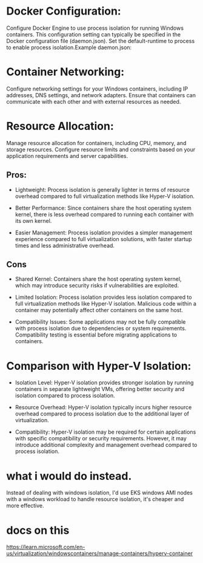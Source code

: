 # Docker Configuration: 
Configure Docker Engine to use process isolation for running Windows containers. This configuration setting can typically be specified in the Docker configuration file (daemon.json). Set the default-runtime to process to enable process isolation.Example daemon.json:


# Container Networking: 
Configure networking settings for your Windows containers, including IP addresses, DNS settings, and network adapters. Ensure that containers can communicate with each other and with external resources as needed.


# Resource Allocation:
Manage resource allocation for containers, including CPU, memory, and storage resources. Configure resource limits and constraints based on your application requirements and server capabilities.


## Pros:
- Lightweight: Process isolation is generally lighter in terms of resource overhead compared to full virtualization methods like Hyper-V isolation.

- Better Performance: Since containers share the host operating system kernel, there is less overhead compared to running each container with its own kernel.

- Easier Management: Process isolation provides a simpler management experience compared to full virtualization solutions, with faster startup times and less administrative overhead.

## Cons 

- Shared Kernel: Containers share the host operating system kernel, which may introduce security risks if vulnerabilities are exploited.

- Limited Isolation: Process isolation provides less isolation compared to full virtualization methods
like Hyper-V isolation. Malicious code within a container may potentially affect other containers on the same host.

- Compatibility Issues: Some applications may not be fully compatible with process isolation due to dependencies or system requirements. Compatibility testing is essential before migrating applications to containers.



# Comparison with Hyper-V Isolation:
- Isolation Level: Hyper-V isolation provides stronger isolation by running containers in separate lightweight VMs, offering better security and isolation compared to process isolation.

- Resource Overhead: Hyper-V isolation typically incurs higher resource overhead compared to process isolation due to the additional layer of virtualization.

- Compatibility: Hyper-V isolation may be required for certain applications with specific compatibility or security requirements. However, it may introduce additional complexity and management overhead compared to process isolation.


# what i would do instead.

Instead of dealing with windows isolation, I'd  use EKS windows AMI  nodes with a windows workload to handle resource isolation, it's cheaper and more effective. 


# docs on this 
https://learn.microsoft.com/en-us/virtualization/windowscontainers/manage-containers/hyperv-container
